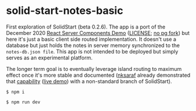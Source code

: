# solid-start-notes-basic
First exploration of SolidStart (beta 0.2.6). The app is a port of the December 2020 [React Server Components Demo](https://github.com/reactjs/server-components-demo) ([LICENSE](https://github.com/reactjs/server-components-demo/blob/main/LICENSE); [no pg fork](https://github.com/pomber/server-components-demo/)) but here it's just a basic client side routed implementation. It doesn't use a database but just holds the notes in server memory synchronized to the `notes-db.json file`. This app is not intended to be deployed but simply serves as an experimental platform.

The longer term goal is to eventually leverage island routing to maximum effect once it's more stable and documented ([nksaraf](https://github.com/nksaraf) already demonstrated that [capability](https://github.com/solidjs/solid-start/tree/notes/examples/notes) ([live demo](https://notes-server-components.vinxi.workers.dev/)) with a non-standard branch of SolidStart).

```shell
$ npm i

$ npm run dev
```
